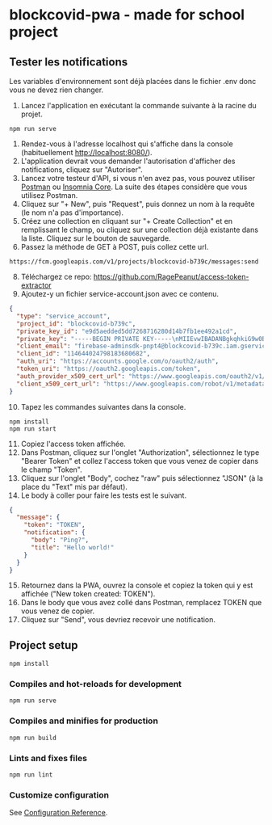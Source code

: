 # blockcovid-pwa - made for school project

## Tester les notifications
Les variables d'environnement sont déjà placées dans le fichier .env donc vous ne devez rien changer.
1. Lancez l'application en exécutant la commande suivante à la racine du projet.
```
npm run serve
```
1. Rendez-vous à l'adresse localhost qui s'affiche dans la console (habituellement [http://localhost:8080/](http://localhost:8080/)).
2. L'application devrait vous demander l'autorisation d'afficher des notifications, cliquez sur "Autoriser".
3. Lancez votre testeur d'API, si vous n'en avez pas, vous pouvez utiliser [Postman](https://www.postman.com/) ou [Insomnia Core](https://insomnia.rest/). La suite des étapes considère que vous utilisez Postman.
4. Cliquez sur "+ New", puis "Request", puis donnez un nom à la requête (le nom n'a pas d'importance).
5. Créez une collection en cliquant sur "+ Create Collection" et en remplissant le champ, ou cliquez sur une collection déjà existante dans la liste. Cliquez sur le bouton de sauvegarde.
6. Passez la méthode de GET à POST, puis collez cette url.
```
https://fcm.googleapis.com/v1/projects/blockcovid-b739c/messages:send
```
8. Téléchargez ce repo: https://github.com/RagePeanut/access-token-extractor
9. Ajoutez-y un fichier service-account.json avec ce contenu.
```json
{
  "type": "service_account",
  "project_id": "blockcovid-b739c",
  "private_key_id": "e9d5aedded5dd7268716280d14b7fb1ee492a1cd",
  "private_key": "-----BEGIN PRIVATE KEY-----\nMIIEvwIBADANBgkqhkiG9w0BAQEFAASCBKkwggSlAgEAAoIBAQDShtAD0b+MbMet\nE5L2hktSV4ucsi592Xrk9b86D59nKN5JVUKC3li4OqBktZ3vnclr1MWPF2OCWGtW\nY8mGEdZ1KYZ2gJKfQgvkn3Dkhi3hhoZzqHXAeUv3AFtQEWeYs7n6asqR8TsXtAnn\nBM4dR8ah6GRcsEEok7ntQMjknB+GmfV/YUz57MAad38eSBFLf/Slf7JVUCHjdXEc\nrvNo2yIZxL4B/7Vr4KA14+WY7k+QqbGA+UQ/o9S3W312aTuuFdVJQ4idRCxffGJA\na053ndZmgkKAyya026XD1uB93IdIHD93ohkSQqU88xfS4v/7dr7M6eoF9B08na9Y\nm6NjPoJLAgMBAAECggEAKTyY4Dakg3gHQKKV5c32UQGu6hmIu8Puq4xrUY8f1RAP\nQmP97C5rSGLLag6dCgNpIcMCk32sUyrIk5pmLemujTJ+ERYsIh/IvpZwgYK61/MG\nwP7dWb8onxAl0rAmD6Ycpq1mUmHjBkiQq/yn9tpJUQt5JSKtEKqm/47yCr19+1ov\n2ZP7ac8/VTTW/CY3vXLHKUmt8mfMv/JWPAdsjj8UjENfWJ2PI6WN+vy4V0JwXiRT\nh+IvNtz4gjesxHyutCi8ZC876bMUgLRcrzYJfLhPCWwITRutp8PuW7wflbTNoTVb\nkUsBEW5TCyaFDQTjRwofv7WXUusltN4yWC2tfb11qQKBgQDwHOGQFXzoN5Anx62O\nKn6K+gb7iWCXLOr8HYVg+2m4VztfbuXaf/68FDS8W6ocW+hweDPA2UfZaRYlYk6R\nraSmwjrcOeOFBPxWA6Gq02XuEQTE+u5CLOYe39bGUZvsTvv9hSU382i14LqjuFVU\nJX2O5vVABtw5+HDwVqNd+4tLDQKBgQDgdMoaYuDQW+kShHeJGS2DWrAwYiqgwSDm\nBc9cbiDZoTHPctYOWUCa1SbEz15U+hIWQPRviUtsDloatnIlui0q1vhmA1C8VlCj\nFwW7RyvjHUqQJXEmHNZGWAkMy4EXnNVCRfSBoLpgcaCbwiFWpL9l/Dl8BOg2i5cd\nSaRmcPRMtwKBgQDaA08m1OvZqQGBrQK/b4QASe5nGyARg15E1cUR/pTKJKIrD3Uy\nBD9Vo/8R+ySkpSqSXAGZm29qTskl3nG6QfCa3QY2iXU0hQdcTeXPRixpkRhEhhYp\nDb1P0SugW974G+sfEHJvr9mmMkskdi07vuKXCsspfFEfbZ2WCwRARDIATQKBgQCS\nSItPFxIduUj1YI/nMhmPehNJ9TCDBFtEjpTOUJfoPj4QTW9kepa4UiKqMdvw1enj\nxwGHj5swGUpwDmfmXqgBO4k4MwDzPe3f3KlHnOLlabmmqEBN7o1X2xhK1naTxQrX\n3m+z6+SL5oIeAS9pIIX9GZz9TtVodyFNXSlf+k29kQKBgQCtqmvTPs8+6eoqPlgc\n0EbmuRmHyIIg+qYj7pHsn1XE0AQ89XUpSgT0aOtXtxnDAzDznHD7hiNjcR7H2LW+\n6klJJh1P5NDGgyt204dVIvYJdITPSwvrfnqA4CRYzSYhs6Yn3GnaIBwXBq/6BlFz\nuxCEpVbjkvsrJQ9H6S0xdJkfUg==\n-----END PRIVATE KEY-----\n",
  "client_email": "firebase-adminsdk-pnpt4@blockcovid-b739c.iam.gserviceaccount.com",
  "client_id": "114644024798183680682",
  "auth_uri": "https://accounts.google.com/o/oauth2/auth",
  "token_uri": "https://oauth2.googleapis.com/token",
  "auth_provider_x509_cert_url": "https://www.googleapis.com/oauth2/v1/certs",
  "client_x509_cert_url": "https://www.googleapis.com/robot/v1/metadata/x509/firebase-adminsdk-pnpt4%40blockcovid-b739c.iam.gserviceaccount.com"
}
```
10. Tapez les commandes suivantes dans la console.
```
npm install
npm run start
```
11.  Copiez l'access token affichée.
12.  Dans Postman, cliquez sur l'onglet "Authorization", sélectionnez le type "Bearer Token" et collez l'access token que vous venez de copier dans le champ "Token".
13.  Cliquez sur l'onglet "Body", cochez "raw" puis sélectionnez "JSON" (à la place du "Text" mis par défaut).
14.  Le body à coller pour faire les tests est le suivant.
```json
{
  "message": {
	"token": "TOKEN",
	"notification": {
  	  "body": "Ping?",
      "title": "Hello world!"
	}
  }
}
```
15. Retournez dans la PWA, ouvrez la console et copiez la token qui y est affichée ("New token created: TOKEN").
15. Dans le body que vous avez collé dans Postman, remplacez TOKEN que vous venez de copier.
16. Cliquez sur "Send", vous devriez recevoir une notification.

## Project setup
```
npm install
```

### Compiles and hot-reloads for development
```
npm run serve
```

### Compiles and minifies for production
```
npm run build
```

### Lints and fixes files
```
npm run lint
```

### Customize configuration
See [Configuration Reference](https://cli.vuejs.org/config/).
